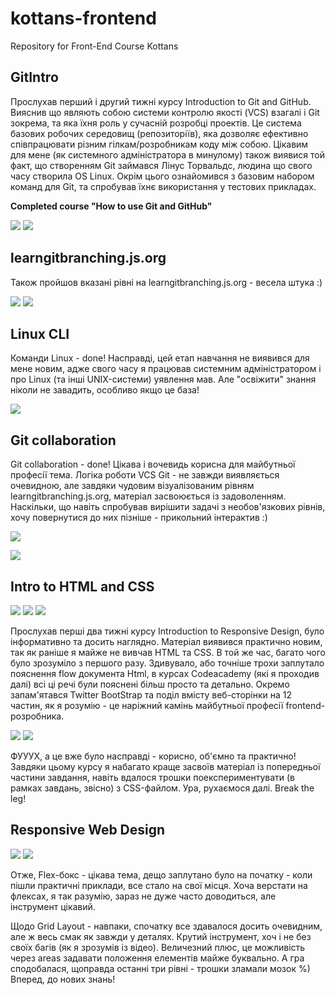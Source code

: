 # kottans-frontend

Repository for Front-End Course Kottans

## GitIntro

Прослухав перший і другий тижні курсу Introduction to Git and GitHub. 
Вияснив що являють собою системи контролю якості (VCS) взагалі і Git зокрема, та яка їхня роль у сучасній розробці проектів.
Це система базових робочих середовищ (репозиторіїв), яка дозволяє ефективно співпрацювати різним гілкам/розробникам коду між собою. Цікавим для мене (як системного адміністратора в минулому) також виявися той факт, що створенням Git займався Лінус Торвальдс, людина що свого часу створила OS Linux.
Окрім цього ознайомився з базовим набором команд для Git, та спробував їхнє використання у тестових прикладах.

**Сompleted course "How to use Git and GitHub"**

![](img/Git_intro1.png) ![](img/Git_intro2.png)

## learngitbranching.js.org

Також пройшов вказані рівні на learngitbranching.js.org - весела штука :)

![](img/levels_main.png)
![](img/levels_remote.png)

## Linux CLI

Команди Linux - done! Насправді, цей етап навчання не виявився для мене новим, адже свого часу я працював системним адміністратором
і про Linux (та інші UNIX-системи) уявлення мав. Але "освіжити" знання ніколи не завадить, особливо якщо це база!

![](task_linux_cli/linux_task.png)

## Git collaboration

Git collaboration - done! Цікава і вочевидь корисна для майбутньої професії тема. Логіка роботи VCS Git - не завжди виявляється очевидною, але завдяки чудовим візуалізованим рівням learngitbranching.js.org, матеріал засвоюється із задоволенням. 
Наскільки, що навіть спробував вирішити задачі з необов'язкових рівнів, хочу повернутися до них пізніше - прикольний інтерактив :)

![](task_git_collaboration/git_collab1.png)

![](task_git_collaboration/git_collab2.png)

## Intro to HTML and CSS

![](task_html_css_intro/coursera_firstweek1.png)
![](task_html_css_intro/coursera_firstweek2.png)
![](task_html_css_intro/coursera_secondweek.png)

Прослухав перші два тижні курсу Introduction to Responsive Design, було інформативно та досить наглядно. Матеріал виявився практично новим, так як раніше я майже не вивчав HTML та CSS. В той же час, багато чого було зрозуміло з першого разу. Здивувало, або точніше трохи заплутало пояснення flow документа Html, в курсах Codeacademy (які я проходив далі) всі ці речі були пояснені більш просто та детально. 
Окремо запам'ятався Twitter BootStrap та поділ вмісту веб-сторінки на 12 частин, як я розумію - це наріжний камінь майбутньої професії frontend-розробника.

![](task_html_css_intro/learn_html.png)
![](task_html_css_intro/learn_css.png)

ФУУУХ, а це вже було насправді - корисно, об'ємно та практично! Завдяки цьому курсу я набагато краще засвоїв матеріал із попередньої частини завдання, навіть вдалося трошки поекспериментувати (в рамках завдань, звісно) з CSS-файлом.
Ура, рухаємося далі. Break the leg!

## Responsive Web Design

![](task_responsive_web_design/flexbox_froggy.png)
![](task_responsive_web_design/grid_garden.png)

Отже, Flex-бокс - цікава тема, дещо заплутано було на початку - коли пішли практичні приклади, все стало на свої місця. Хоча верстати на флексах, я так разумію, зараз не дуже часто доводиться, але інструмент цікавий.

Щодо Grid Layout - навпаки, спочатку все здавалося досить очевидним, але ж весь смак як завжди у деталях. Крутий інструмент, хоч і не без своїх багів (як я зрозумів із відео). Величезний плюс, це можливість через areas задавати положення елементів майже буквально.
А гра сподобалася, щоправда останні три рівні - трошки зламали мозок %)
Вперед, до нових знань!